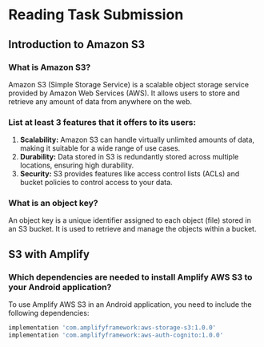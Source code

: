 # Reading Task Submission

## Introduction to Amazon S3

### What is Amazon S3?
Amazon S3 (Simple Storage Service) is a scalable object storage service provided by Amazon Web Services (AWS). It allows users to store and retrieve any amount of data from anywhere on the web.

### List at least 3 features that it offers to its users:
1. **Scalability:** Amazon S3 can handle virtually unlimited amounts of data, making it suitable for a wide range of use cases.
2. **Durability:** Data stored in S3 is redundantly stored across multiple locations, ensuring high durability.
3. **Security:** S3 provides features like access control lists (ACLs) and bucket policies to control access to your data.

### What is an object key?
An object key is a unique identifier assigned to each object (file) stored in an S3 bucket. It is used to retrieve and manage the objects within a bucket.

## S3 with Amplify

### Which dependencies are needed to install Amplify AWS S3 to your Android application?
To use Amplify AWS S3 in an Android application, you need to include the following dependencies:

```gradle
implementation 'com.amplifyframework:aws-storage-s3:1.0.0'
implementation 'com.amplifyframework:aws-auth-cognito:1.0.0'
